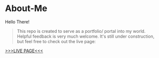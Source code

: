 # About-Me
Hello There!

>This repo is created to serve as a portfolio/ portal into my world.
Helpful feedback is very much welcome. It's still under construction, but feel free to check out the live page: 

[>>>LIVE PAGE<<<](https://bagais.github.io/About-Me/)
